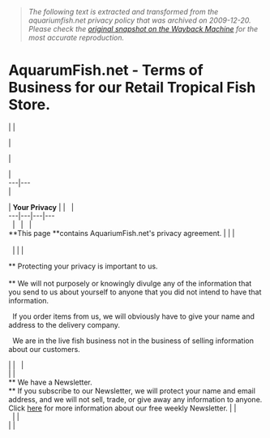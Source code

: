 > *The following text is extracted and transformed from the aquariumfish.net privacy policy that was archived on 2009-12-20. Please check the [original snapshot on the Wayback Machine](https://web.archive.org/web/20091220125207id_/http%3A//www.aquariumfish.net/pages/privacy_statement.htm%23top2) for the most accurate reproduction.*

# AquarumFish.net - Terms of Business for our Retail Tropical Fish Store.

|  | 

| 

| 

[ ](http://www.aquariumfish.net/ "Tropical Fish")

|   
---|---  
| 

|  **Your Privacy** |  [ ](http://www.aquariumfish.net/) |    |   
---|---|---|---  
  |    |    |     
**This page **contains AquariumFish.net's privacy agreement. |  |  |   
    
  |  |  |   
  
** Protecting your privacy is important to us.    
    
** We will not purposely or knowingly divulge any of the information that you send to us about yourself to anyone that you did not intend to have that information. 

  If you order items from us, we will obviously have to give your name and address to the delivery company. 

  We are in the live fish business not in the business of selling information about our customers. 

|  |   |   
|  |   
** We have a Newsletter.    
** If you subscribe to our Newsletter, we will protect your name and email address, and we will not sell, trade, or give away any information to anyone. Click [here](https://web.archive.org/web/20091220125207id_/http%3A//www.aquariumfish.net/pages/newsletter.htm) for more information about our free weekly Newsletter. |  |   
  |  |   
|  |  
